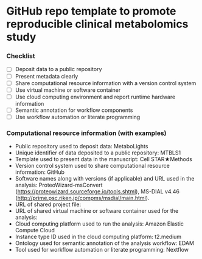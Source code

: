 # GitHub repo template to promote reproducible clinical metabolomics study

### Checklist

- [ ] Deposit data to a public repository
- [ ] Present metadata clearly
- [ ] Share computational resource information with a version control system
- [ ] Use virtual machine or software container
- [ ] Use cloud computing environment and report runtime hardware information
- [ ] Semantic annotation for workflow components
- [ ] Use workflow automation or literate programming

### Computational resource information (with examples)

- Public repository used to deposit data: MetaboLights
- Unique identifier of data deposited to a public repository: MTBLS1
- Template used to present data in the manuscript: Cell STAR★Methods
- Version control system used to share computational resource information: GitHub
- Software names along with versions (if applicable) and URL used in the analysis: ProteoWizard-msConvert (https://proteowizard.sourceforge.io/tools.shtml), MS-DIAL v4.46 (http://prime.psc.riken.jp/compms/msdial/main.html).
- URL of shared project file: 
- URL of shared virtual machine or software container used for the analysis: 
- Cloud computing platform used to run the analysis: Amazon Elastic Compute Cloud
- Instance type ID used in the cloud computing platform: t2.medium
- Ontology used for semantic annotation of the analysis workflow: EDAM
- Tool used for workflow automation or literate programming: Nextflow
